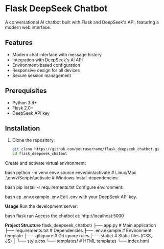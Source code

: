# Flask DeepSeek Chatbot

A conversational AI chatbot built with Flask and DeepSeek's API, featuring a modern web interface.



## Features

- Modern chat interface with message history
- Integration with DeepSeek's AI API
- Environment-based configuration
- Responsive design for all devices
- Secure session management

## Prerequisites

- Python 3.8+
- Flask 2.0+
- DeepSeek API key

## Installation

1. Clone the repository:
   ```bash
   git clone https://github.com/yourusername/flask_deepseek_chatbot.git
   cd flask_deepseek_chatbot
Create and activate virtual environment:

bash
python -m venv envv
source envv/bin/activate  # Linux/Mac
.\envv\Scripts\activate  # Windows
Install dependencies:

bash
pip install -r requirements.txt
Configure environment:

bash
cp .env.example .env
Edit .env with your DeepSeek API key.

**Usage**
Run the development server:

bash
flask run
Access the chatbot at:
http://localhost:5000

**Project Structure**
flask_deepseek_chatbot/
├── app.py               # Main application
├── requirements.txt     # Dependencies
├── .env.example         # Environment template
├── .gitignore           # Git ignore rules
├── static/              # Static files (CSS, JS)
│   └── style.css
└── templates/           # HTML templates
    └── index.html
